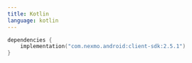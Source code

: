 ```yaml
---
title: Kotlin
language: kotlin
---
```


```kotlin
dependencies {
    implementation("com.nexmo.android:client-sdk:2.5.1")
}   
```
